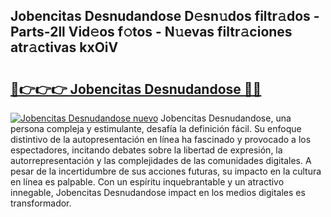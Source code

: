 ## Jobencitas Desnudandose D𝚎sn𝚞dos filtr𝚊dos - Parts-2ll Vid𝚎os f𝚘tos - N𝚞evas filtr𝚊ciones atr𝚊ctivas kxOiV

# <h2><a href="http://mb7axj.tromn.icu/?c=Jobencitas+Desnudandose">🔗👉👉👉 Jobencitas Desnudandose 🔗🔗</a></h2>

[![Jobencitas Desnudandose nuevo](https://i.imgur.com/pEAQMta.gif)](http://mb7axj.tromn.icu/?c=Jobencitas+Desnudandose)
Jobencitas Desnudandose, una persona compleja y estimulante, desafía la definición fácil. Su enfoque distintivo de la autopresentación en línea ha fascinado y provocado a los espectadores, incitando debates sobre la libertad de expresión, la autorrepresentación y las complejidades de las comunidades digitales. A pesar de la incertidumbre de sus acciones futuras, su impacto en la cultura en línea es palpable. Con un espíritu inquebrantable y un atractivo innegable, Jobencitas Desnudandose impact en los medios digitales es transformador.
